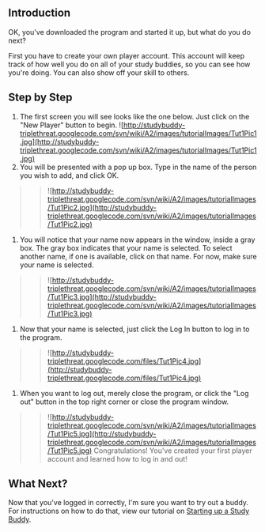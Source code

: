 ## Introduction ##
OK, you've downloaded the program and started it up, but what do you do next?

First you have to create your own player account. This account will keep track of how well you do on all of your study buddies, so you can see how you're doing. You can also show off your skill to others.

## Step by Step ##
  1. The first screen you will see looks like the one below. Just click on the "New Player" button to begin.
![http://studybuddy-triplethreat.googlecode.com/svn/wiki/A2/images/tutorialImages/Tut1Pic1.jpg](http://studybuddy-triplethreat.googlecode.com/svn/wiki/A2/images/tutorialImages/Tut1Pic1.jpg)
  1. You will be presented with a pop up box. Type in the name of the person you wish to add, and click OK.
> > ![http://studybuddy-triplethreat.googlecode.com/svn/wiki/A2/images/tutorialImages/Tut1Pic2.jpg](http://studybuddy-triplethreat.googlecode.com/svn/wiki/A2/images/tutorialImages/Tut1Pic2.jpg)
  1. You will notice that your name now appears in the window, inside a gray box. The gray box indicates that your name is selected. To select another name, if one is available, click on that name.  For now, make sure your name is selected.
> > ![http://studybuddy-triplethreat.googlecode.com/svn/wiki/A2/images/tutorialImages/Tut1Pic3.jpg](http://studybuddy-triplethreat.googlecode.com/svn/wiki/A2/images/tutorialImages/Tut1Pic3.jpg)
  1. Now that your name is selected, just click the Log In button to log in to the program.
> > ![http://studybuddy-triplethreat.googlecode.com/files/Tut1Pic4.jpg](http://studybuddy-triplethreat.googlecode.com/files/Tut1Pic4.jpg)
  1. When you want to log out, merely close the program, or click the "Log out" button in the top right corner or close the program window.
> > ![http://studybuddy-triplethreat.googlecode.com/svn/wiki/A2/images/tutorialImages/Tut1Pic5.jpg](http://studybuddy-triplethreat.googlecode.com/svn/wiki/A2/images/tutorialImages/Tut1Pic5.jpg)
Congratulations! You've created your first player account and learned how to log in and out!

## What Next? ##
Now that you've logged in correctly, I'm sure you want to try out a buddy.  For instructions on how to do that, view our tutorial on [Starting up a Study Buddy](Tutorial2.md).